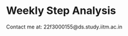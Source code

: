 <!DOCTYPE html>
<html>
<head>
  <title>Step Analysis</title>
</head>
<body>
  <h1>Weekly Step Analysis</h1>
  <p>Contact me at: <!--email_off-->22f3000155@ds.study.iitm.ac.in<!--/email_off--></p>
</body>
</html>
